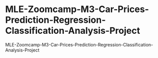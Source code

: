 # MLE-Zoomcamp-M3-Car-Prices-Prediction-Regression-Classification-Analysis-Project
MLE-Zoomcamp-M3-Car-Prices-Prediction-Regression-Classification-Analysis-Project
